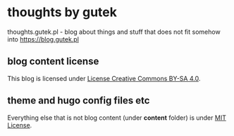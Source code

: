# thoughts by gutek

thoughts.gutek.pl - blog about things and stuff that does not fit somehow into https://blog.gutek.pl

## blog content license

This blog is licensed under [License Creative Commons BY-SA 4.0](https://creativecommons.org/licenses/by-sa/4.0/).

## theme and hugo config files etc

Everything else that is not blog content (under **content** folder) is under [MIT License](https://opensource.org/license/mit).